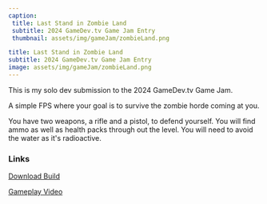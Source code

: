 ```yaml
---
caption:
 title: Last Stand in Zombie Land
 subtitle: 2024 GameDev.tv Game Jam Entry
 thumbnail: assets/img/gameJam/zombieLand.png

title: Last Stand in Zombie Land
subtitle: 2024 GameDev.tv Game Jam Entry
image: assets/img/gameJam/zombieLand.png
---
```

This is my solo dev submission to the 2024 GameDev.tv Game Jam.

A simple FPS where your goal is to survive the zombie horde coming at you.

You have two weapons, a rifle and a pistol, to defend yourself. You will find ammo as well as health packs through out the level.  You will need to avoid the water as it's radioactive.

### Links

[Download Build](https://finalsynapse.itch.io/last-stand-in-zombie-land)

[Gameplay Video](https://youtu.be/bJE--luVdD4?si=HhxdEqn3yyz2y4Zj)